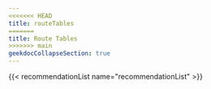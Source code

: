 ```yaml
---
<<<<<<< HEAD
title: routeTables
=======
title: Route Tables
>>>>>>> main
geekdocCollapseSection: true
---
```


{{< recommendationList name="recommendationList" >}}
